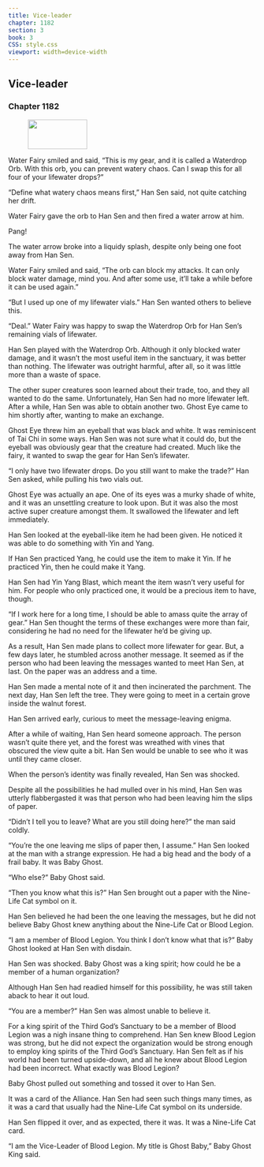 ```yaml
---
title: Vice-leader
chapter: 1182
section: 3
book: 3
CSS: style.css
viewport: width=device-width
---
```


## Vice-leader

### Chapter 1182

<figure>
	<img src="../Images/gem.gif" alt="" id="gem" width="120" height="60" />
</figure>

Water Fairy smiled and said, “This is my gear, and it is called a Waterdrop Orb. With this orb, you can prevent watery chaos. Can I swap this for all four of your lifewater drops?”

“Define what watery chaos means first,” Han Sen said, not quite catching her drift.

Water Fairy gave the orb to Han Sen and then fired a water arrow at him.

Pang!

The water arrow broke into a liquidy splash, despite only being one foot away from Han Sen.

Water Fairy smiled and said, “The orb can block my attacks. It can only block water damage, mind you. And after some use, it’ll take a while before it can be used again.”

“But I used up one of my lifewater vials.” Han Sen wanted others to believe this.

“Deal.” Water Fairy was happy to swap the Waterdrop Orb for Han Sen’s remaining vials of lifewater.

Han Sen played with the Waterdrop Orb. Although it only blocked water damage, and it wasn’t the most useful item in the sanctuary, it was better than nothing. The lifewater was outright harmful, after all, so it was little more than a waste of space.

The other super creatures soon learned about their trade, too, and they all wanted to do the same. Unfortunately, Han Sen had no more lifewater left. After a while, Han Sen was able to obtain another two. Ghost Eye came to him shortly after, wanting to make an exchange.

Ghost Eye threw him an eyeball that was black and white. It was reminiscent of Tai Chi in some ways. Han Sen was not sure what it could do, but the eyeball was obviously gear that the creature had created. Much like the fairy, it wanted to swap the gear for Han Sen’s lifewater.

“I only have two lifewater drops. Do you still want to make the trade?” Han Sen asked, while pulling his two vials out.

Ghost Eye was actually an ape. One of its eyes was a murky shade of white, and it was an unsettling creature to look upon. But it was also the most active super creature amongst them. It swallowed the lifewater and left immediately.

Han Sen looked at the eyeball-like item he had been given. He noticed it was able to do something with Yin and Yang.

If Han Sen practiced Yang, he could use the item to make it Yin. If he practiced Yin, then he could make it Yang.

Han Sen had Yin Yang Blast, which meant the item wasn’t very useful for him. For people who only practiced one, it would be a precious item to have, though.

“If I work here for a long time, I should be able to amass quite the array of gear.” Han Sen thought the terms of these exchanges were more than fair, considering he had no need for the lifewater he’d be giving up.

As a result, Han Sen made plans to collect more lifewater for gear. But, a few days later, he stumbled across another message. It seemed as if the person who had been leaving the messages wanted to meet Han Sen, at last. On the paper was an address and a time.

Han Sen made a mental note of it and then incinerated the parchment. The next day, Han Sen left the tree. They were going to meet in a certain grove inside the walnut forest.

Han Sen arrived early, curious to meet the message-leaving enigma.

After a while of waiting, Han Sen heard someone approach. The person wasn’t quite there yet, and the forest was wreathed with vines that obscured the view quite a bit. Han Sen would be unable to see who it was until they came closer.

When the person’s identity was finally revealed, Han Sen was shocked.

Despite all the possibilities he had mulled over in his mind, Han Sen was utterly flabbergasted it was that person who had been leaving him the slips of paper.

“Didn’t I tell you to leave? What are you still doing here?” the man said coldly.

“You’re the one leaving me slips of paper then, I assume.” Han Sen looked at the man with a strange expression. He had a big head and the body of a frail baby. It was Baby Ghost.

“Who else?” Baby Ghost said.

“Then you know what this is?” Han Sen brought out a paper with the Nine-Life Cat symbol on it.

Han Sen believed he had been the one leaving the messages, but he did not believe Baby Ghost knew anything about the Nine-Life Cat or Blood Legion.

“I am a member of Blood Legion. You think I don’t know what that is?” Baby Ghost looked at Han Sen with disdain.

Han Sen was shocked. Baby Ghost was a king spirit; how could he be a member of a human organization?

Although Han Sen had readied himself for this possibility, he was still taken aback to hear it out loud.

“You are a member?” Han Sen was almost unable to believe it.

For a king spirit of the Third God’s Sanctuary to be a member of Blood Legion was a nigh insane thing to comprehend. Han Sen knew Blood Legion was strong, but he did not expect the organization would be strong enough to employ king spirits of the Third God’s Sanctuary. Han Sen felt as if his world had been turned upside-down, and all he knew about Blood Legion had been incorrect. What exactly was Blood Legion?

Baby Ghost pulled out something and tossed it over to Han Sen.

It was a card of the Alliance. Han Sen had seen such things many times, as it was a card that usually had the Nine-Life Cat symbol on its underside.

Han Sen flipped it over, and as expected, there it was. It was a Nine-Life Cat card.

“I am the Vice-Leader of Blood Legion. My title is Ghost Baby,” Baby Ghost King said.